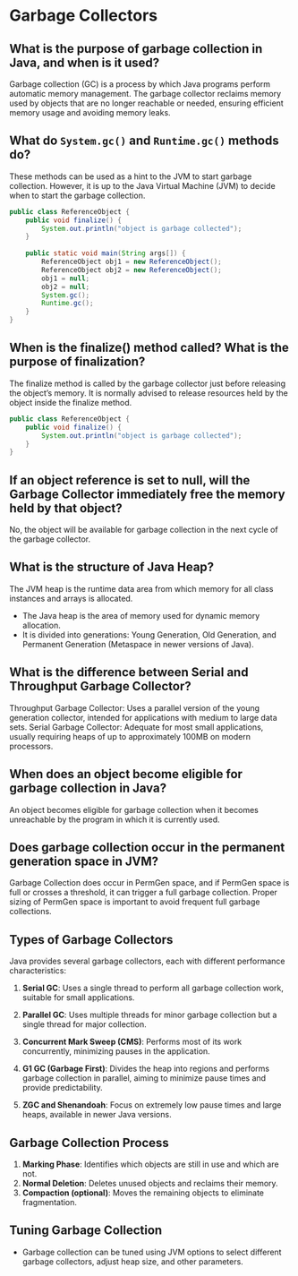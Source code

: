 # Garbage Collectors

## What is the purpose of garbage collection in Java, and when is it used?

Garbage collection (GC) is a process by which Java programs perform automatic memory management. The garbage collector reclaims memory used by objects that are no longer reachable or needed, ensuring efficient memory usage and avoiding memory leaks.

## What do `System.gc()` and `Runtime.gc()` methods do?

These methods can be used as a hint to the JVM to start garbage collection. However, it is up to the Java Virtual Machine (JVM) to decide when to start the garbage collection.

```java
public class ReferenceObject {  
    public void finalize() {
        System.out.println("object is garbage collected");
    }
 
    public static void main(String args[]) {  
        ReferenceObject obj1 = new ReferenceObject();  
        ReferenceObject obj2 = new ReferenceObject();  
        obj1 = null;  
        obj2 = null;  
        System.gc(); 
        Runtime.gc(); 
    }  
}
```

## When is the finalize() method called? What is the purpose of finalization?

The finalize method is called by the garbage collector just before releasing the object’s memory. It is normally advised to release resources held by the object inside the finalize method.

```java
public class ReferenceObject {  
    public void finalize() {
        System.out.println("object is garbage collected");
    }
}
```

## If an object reference is set to null, will the Garbage Collector immediately free the memory held by that object?

No, the object will be available for garbage collection in the next cycle of the garbage collector.

## What is the structure of Java Heap?

The JVM heap is the runtime data area from which memory for all class instances and arrays is allocated.

- The Java heap is the area of memory used for dynamic memory allocation. 
- It is divided into generations: Young Generation, Old Generation, and Permanent Generation (Metaspace in newer versions of Java).

## What is the difference between Serial and Throughput Garbage Collector?

Throughput Garbage Collector: Uses a parallel version of the young generation collector, intended for applications with medium to large data sets.
Serial Garbage Collector: Adequate for most small applications, usually requiring heaps of up to approximately 100MB on modern processors.

## When does an object become eligible for garbage collection in Java?

An object becomes eligible for garbage collection when it becomes unreachable by the program in which it is currently used.

## Does garbage collection occur in the permanent generation space in JVM?

Garbage Collection does occur in PermGen space, and if PermGen space is full or crosses a threshold, it can trigger a full garbage collection. Proper sizing of PermGen space is important to avoid frequent full garbage collections.

## Types of Garbage Collectors

Java provides several garbage collectors, each with different performance characteristics:

1. **Serial GC**: Uses a single thread to perform all garbage collection work, suitable for small applications.

2. **Parallel GC**: Uses multiple threads for minor garbage collection but a single thread for major collection.

3. **Concurrent Mark Sweep (CMS)**: Performs most of its work concurrently, minimizing pauses in the application.

4. **G1 GC (Garbage First)**: Divides the heap into regions and performs garbage collection in parallel, aiming to minimize pause times and provide predictability.

5. **ZGC and Shenandoah**: Focus on extremely low pause times and large heaps, available in newer Java versions.

## Garbage Collection Process

1. **Marking Phase**: Identifies which objects are still in use and which are not.
2. **Normal Deletion**: Deletes unused objects and reclaims their memory.
3. **Compaction (optional)**: Moves the remaining objects to eliminate fragmentation.

## Tuning Garbage Collection

- Garbage collection can be tuned using JVM options to select different garbage collectors, adjust heap size, and other parameters.
